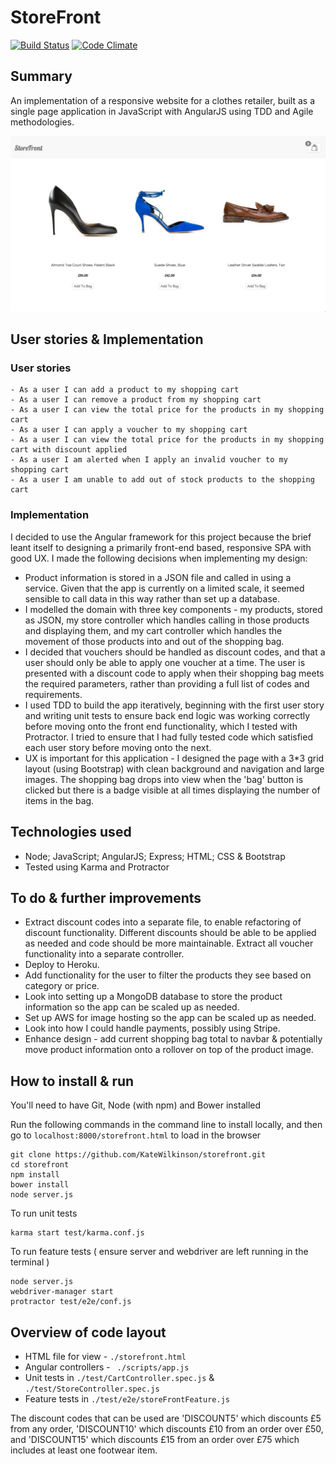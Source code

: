 # StoreFront

[![Build Status](https://travis-ci.org/KateWilkinson/storefront.svg?branch=master)](https://travis-ci.org/KateWilkinson/storefront) [![Code Climate](https://codeclimate.com/github/KateWilkinson/storefront/badges/gpa.svg)](https://codeclimate.com/github/KateWilkinson/storefront)

## Summary

An implementation of a responsive website for a clothes retailer, built as a single page application in JavaScript with AngularJS using TDD and Agile methodologies.

![Screenshot](./public/screenshots/screenshot1.jpg?raw=true)


## User stories & Implementation

### User stories
```
- As a user I can add a product to my shopping cart
- As a user I can remove a product from my shopping cart
- As a user I can view the total price for the products in my shopping cart
- As a user I can apply a voucher to my shopping cart
- As a user I can view the total price for the products in my shopping cart with discount applied
- As a user I am alerted when I apply an invalid voucher to my shopping cart
- As a user I am unable to add out of stock products to the shopping cart
```

### Implementation

I decided to use the Angular framework for this project because the brief leant itself to designing a primarily front-end based, responsive SPA with good UX. I made the following decisions when implementing my design:

* Product information is stored in a JSON file and called in using a service. Given that the app is currently on a limited scale, it seemed sensible to call data in this way rather than set up a database.
* I modelled the domain with three key components - my products, stored as JSON, my store controller which handles calling in those products and displaying them, and my cart controller which handles the movement of those products into and out of the shopping bag.
* I decided that vouchers should be handled as discount codes, and that a user should only be able to apply one voucher at a time. The user is presented with a discount code to apply when their shopping bag meets the required parameters, rather than providing a full list of codes and requirements.
* I used TDD to build the app iteratively, beginning with the first user story and writing unit tests to ensure back end logic was working correctly before moving onto the front end functionality, which I tested with Protractor. I tried to ensure that I had fully tested code which satisfied each user story before moving onto the next.
* UX is important for this application - I designed the page with a 3*3 grid layout (using Bootstrap) with clean background and navigation and large images. The shopping bag drops into view when the 'bag' button is clicked but there is a badge visible at all times displaying the number of items in the bag.

## Technologies used

* Node; JavaScript; AngularJS; Express; HTML; CSS & Bootstrap
* Tested using Karma and Protractor

## To do & further improvements

* Extract discount codes into a separate file, to enable refactoring of discount functionality. Different discounts should be able to be applied as needed and code should be more maintainable. Extract all voucher functionality into a separate controller.
* Deploy to Heroku.
* Add functionality for the user to filter the products they see based on category or price.
* Look into setting up a MongoDB database to store the product information so the app can be scaled up as needed.
* Set up AWS for image hosting so the app can be scaled up as needed.
* Look into how I could handle payments, possibly using Stripe.
* Enhance design - add current shopping bag total to navbar & potentially move product information onto a rollover on top of the product image.

## How to install & run

You'll need to have Git, Node (with npm) and Bower installed

Run the following commands in the command line to install locally, and then go to ```localhost:8000/storefront.html``` to load in the browser

```
git clone https://github.com/KateWilkinson/storefront.git
cd storefront
npm install
bower install
node server.js
```

To run unit tests

```
karma start test/karma.conf.js
```

To run feature tests ( ensure server and webdriver are left running in the terminal )

```
node server.js
webdriver-manager start
protractor test/e2e/conf.js
```

## Overview of code layout

* HTML file for view - ```./storefront.html```
* Angular controllers - ``` ./scripts/app.js```
* Unit tests in ```./test/CartController.spec.js``` & ```./test/StoreController.spec.js```
* Feature tests in ```./test/e2e/storeFrontFeature.js```

The discount codes that can be used are 'DISCOUNT5' which discounts £5 from any order, 'DISCOUNT10' which discounts £10 from an order over £50, and 'DISCOUNT15' which discounts £15 from an order over £75 which includes at least one footwear item.
